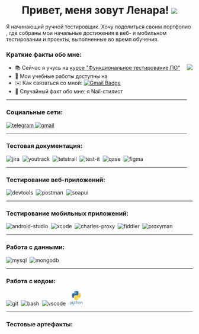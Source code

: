 <!-- первая гифка


<div id="header" align="right">
  <img src="https://media.giphy.com/media/EqKDXv0cPa6TLqfEON/giphy.gif" width="250"/>
</div>
--- -->

<!-- соцсети


<div id="badges" align="center">
  <a href="https://t.me/lenarabik" target="_blank">
        <img src="https://cdn-icons-png.flaticon.com/512/2111/2111646.png" width="40" height="40" alt="telegram" />
    </a>
    <a href= "mailto:kisheva.lenara@gmail.com">
        <img src="https://img.icons8.com/?size=512&id=P7UIlhbpWzZm&format=png" width="40" height="40" alt="gmail"/>
    </a>
</div>
--- -->



<!-- текст меня зовут
--- -->
<div align="center">
    <h1> 
        Привет, меня зовут Ленара!
        <img src="https://media.giphy.com/media/U5DotYuOwzDpgbKAWQ/giphy.gif" width="30px"/>
    </h1>
</div>







Я начинающий ручной тестировщик. Хочу поделиться своим портфолио , где собраны мои начальные достижения в веб- и мобильном тестировании и проекты, выполненные во время обучения. 

<!-- первая гифка


<div id="header" align="right">
  <img src="https://media.giphy.com/media/EqKDXv0cPa6TLqfEON/giphy.gif" width="250"/>
</div>

--- -->

###  Краткие факты обо мне:
<img align="right" src="https://media.giphy.com/media/EqKDXv0cPa6TLqfEON/giphy.gif" height="300">


- 📚 Сейчас я учусь на [курсе "Функциональное тестирование ПО"](https://www.artsiomrusau.com/qa-from-scratch#tariffs)
- 🌱 Мои учебные работы доступны на 
- ✉️ Как связаться со мной: [![Gmail Badge](https://img.shields.io/badge/-Gmail-red?style=flat&logo=Gmail&logoColor=white)](mailto:kisheva.lenara@gmail.com)
- 💅 Случайный факт обо мне: я Nail-стилист


---

### Социальные сети:

 <div >
  <a href="https://t.me/lenarabik" target="_blank">
        <img src="https://cdn-icons-png.flaticon.com/512/2111/2111646.png" width="40" height="40" alt="telegram" />
    </a>
    <a href= "mailto:kisheva.lenara@gmail.com">
        <img src="https://img.icons8.com/?size=512&id=P7UIlhbpWzZm&format=png" width="40" height="40" alt="gmail"/>
    </a>
</div>

---


### Тестовая документация:

<div>
  <img src="https://cdn.jsdelivr.net/gh/devicons/devicon/icons/jira/jira-original.svg" title="jira" alt="jira" width="40" height="40"/>&nbsp
  <img src="https://upload.wikimedia.org/wikipedia/commons/thumb/8/8d/YouTrack_Icon.svg/1024px-YouTrack_Icon.svg.png?20200803082248" title="youtrack" alt="youtrack" width="40" height="40"/>&nbsp
  <img src="https://codahosted.io/packs/21236/unversioned/assets/LOGO/ba1091c59bab89cd2fd0f289622731fe16113d7b00905abe64759c313a4b73b76c1b0426076ed76cb74752234c734131df46992d5b8b48fc13e264240e4f7119f736cfeb64df36ded54b5cbf6198b9cadedf18dd0cac5c7dbcd16e6336c29363cd1292ba" title="testrail" alt="tetstrail" width="40" height="40"/>&nbsp
  <img src="https://docs.testit.software/images/testit_logo_icon.png" title="test-it" alt="test-it" width="40" height="40"/>&nbsp
  <img src="https://luna1.co/eb0187.png" title="qase" alt="qase" width="40" height="40"/>&nbsp
  <img src="https://cdn.jsdelivr.net/gh/devicons/devicon/icons/figma/figma-original.svg" title="figma" alt="figma" width="40" height="40"/>&nbsp
</div>

---

### Тестирование веб-приложений:

<div>
  <img src="https://d33wubrfki0l68.cloudfront.net/38b5c953a4667366685d55db55d057c86db1fc54/a0fdc/static/acae6b24d940347661ca901ea07f47c1/chrome-dev-logo-icon.png" title="devtools" alt="devtools" width="40" height="40"/>&nbsp
  <img src="https://seeklogo.com/images/P/postman-logo-0087CA0D15-seeklogo.com.png" title="postman" alt="postman" width="40" height="40"/>&nbsp
  <img src="https://static0.smartbear.co/smartbearbrand/media/images/home/soapui-icon.svg" title="soapui" alt="soapui" width="40" height="40"/>&nbsp
</div>

---

### Тестирование мобильных приложений:

<div>
  <img src="https://cdn.jsdelivr.net/gh/devicons/devicon/icons/androidstudio/androidstudio-original.svg" title="android-studio" alt="android-studio" width="40" height="40"/>&nbsp
  <img src="https://cdn.jsdelivr.net/gh/devicons/devicon/icons/xcode/xcode-original.svg" title="xcode" alt="xcode" width="40" height="40"/>&nbsp
  <img src="https://cdn.icon-icons.com/icons2/3053/PNG/512/charles_proxy_macos_bigsur_icon_190302.png" title="charles-proxy" alt="charles-proxy" width="40" height="40"/>&nbsp
  <img src="https://www.megaleechers.com/storage/Fiddler-Everywhere-Icon.png" title="fiddler" alt="fiddler" width="40" height="40"/>&nbsp
  <img src="https://pbs.twimg.com/profile_images/1589614420766126080/slAIVDtr_400x400.jpg" title="proxyman" alt="proxyman" width="40" height="40"/>&nbsp
</div>


---

### Работа с данными:

<div>
  <img src="https://cdn.jsdelivr.net/gh/devicons/devicon/icons/mysql/mysql-original.svg" title="mysql" alt="mysql" width="40" height="40"/>&nbsp
  <img src="https://cdn.jsdelivr.net/gh/devicons/devicon/icons/mongodb/mongodb-original.svg" title="mongodb" alt="mongodb" width="40" height="40"/>&nbsp
</div>

---

### Работа с кодом:

<div>
  <img src="https://cdn.jsdelivr.net/gh/devicons/devicon/icons/git/git-original.svg" title="git" alt="git" width="40" height="40"/>&nbsp
  <img src="https://upload.wikimedia.org/wikipedia/commons/thumb/4/4b/Bash_Logo_Colored.svg/1024px-Bash_Logo_Colored.svg.png?20180723054350" title="bash" alt="bash" width="40" height="40"/>&nbsp
  <img src="https://cdn.jsdelivr.net/gh/devicons/devicon/icons/vscode/vscode-original.svg" title="vscode" alt="vscode" width="40" height="40"/>&nbsp
  <img src="https://raw.githubusercontent.com/devicons/devicon/master/icons/python/python-original-wordmark.svg" alt="python" width="40" height="40" />
  
</div>

---
### Тестовые артефакты:
